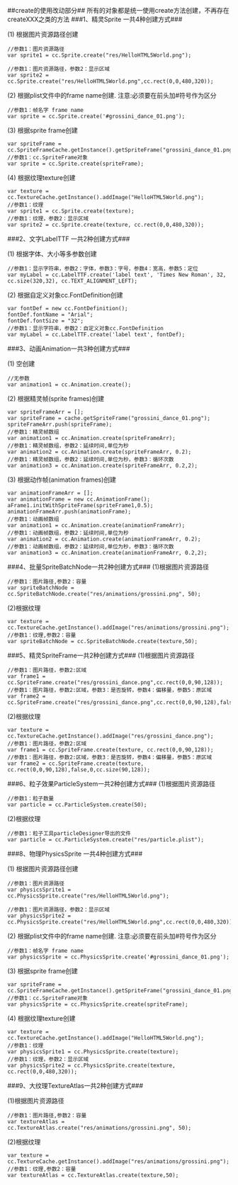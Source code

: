 ##create的使用改动部分##
所有的对象都是统一使用create方法创建，不再存在createXXX之类的方法
###1、精灵Sprite 一共4种创建方式###

(1) 根据图片资源路径创建

    //参数1：图片资源路径
    var sprite1 = cc.Sprite.create("res/HelloHTML5World.png");

    //参数1：图片资源路径，参数2：显示区域
    var sprite2 = cc.Sprite.create("res/HelloHTML5World.png",cc.rect(0,0,480,320));

(2) 根据plist文件中的frame name创建. 注意:必须要在前头加#符号作为区分

    //参数1：帧名字 frame name
    var sprite = cc.Sprite.create('#grossini_dance_01.png');

(3) 根据sprite frame创建

    var spriteFrame = cc.SpriteFrameCache.getInstance().getSpriteFrame("grossini_dance_01.png");
    //参数1：cc.SpriteFrame对象
    var sprite = cc.Sprite.create(spriteFrame);

(4) 根据纹理texture创建

    var texture = cc.TextureCache.getInstance().addImage("HelloHTML5World.png");
    //参数1：纹理
    var sprite1 = cc.Sprite.create(texture);
    //参数1：纹理，参数2：显示区域
    var sprite2 = cc.Sprite.create(texture, cc.rect(0,0,480,320));

###2、文字LabelTTF 一共2种创建方式###

(1) 根据字体、大小等多参数创建

    //参数1：显示字符串，参数2：字体，参数3：字号，参数4：宽高，参数5：定位
    var myLabel = cc.LabelTTF.create('label text', 'Times New Roman', 32, cc.size(320,32), cc.TEXT_ALIGNMENT_LEFT);

(2) 根据自定义对象cc.FontDefinition创建

    var fontDef = new cc.FontDefinition();
    fontDef.fontName = "Arial";
    fontDef.fontSize = "32";
    //参数1：显示字符串，参数2：自定义对象cc.FontDefinition
    var myLabel = cc.LabelTTF.create('label text', fontDef);

###3、动画Animation一共3种创建方式###

(1) 空创建

    //无参数
    var animation1 = cc.Animation.create();

(2) 根据精灵帧(sprite frames)创建

    var spriteFrameArr = [];
    var spriteFrame = cache.getSpriteFrame("grossini_dance_01.png");
    spriteFrameArr.push(spriteFrame);
    //参数1：精灵帧数组
    var animation1 = cc.Animation.create(spriteFrameArr);
    //参数1：精灵帧数组，参数2：延续时间,单位为秒
    var animation2 = cc.Animation.create(spriteFrameArr, 0.2);
    //参数1：精灵帧数组，参数2：延续时间,单位为秒，参数3：循环次数
    var animation3 = cc.Animation.create(spriteFrameArr, 0.2,2);

(3) 根据动作帧(animation frames)创建

    var animationFrameArr = [];
    var animationFrame = new cc.AnimationFrame();
    aFrame1.initWithSpriteFrame(spriteFrame1,0.5);
    animationFrameArr.push(animationFrame);
    //参数1：动画帧数组
    var animation1 = cc.Animation.create(animationFrameArr);
    //参数1：动画帧数组，参数2：延续时间,单位为秒
    var animation2 = cc.Animation.create(animationFrameArr, 0.2);
    //参数1：动画帧数组，参数2：延续时间,单位为秒，参数3：循环次数
    var animation3 = cc.Animation.create(animationFrameArr, 0.2,2);

###4、批量SpriteBatchNode一共2种创建方式###
(1)根据图片资源路径

    //参数1：图片路径,参数2：容量
    var spriteBatchNode = cc.SpriteBatchNode.create("res/animations/grossini.png", 50);
(2)根据纹理

    var texture = cc.TextureCache.getInstance().addImage("res/animations/grossini.png");
    //参数1：纹理,参数2：容量
    var spriteBatchNode = cc.SpriteBatchNode.create(texture,50);

###5、精灵SpriteFrame一共2种创建方式###
(1)根据图片资源路径

    //参数1：图片路径，参数2:区域
    var frame1 = cc.SpriteFrame.create("res/grossini_dance.png",cc.rect(0,0,90,128));
    //参数1：图片路径，参数2:区域，参数3：是否旋转，参数4：偏移量，参数5：原区域
    var frame2 = cc.SpriteFrame.create("res/grossini_dance.png",cc.rect(0,0,90,128),false,0,cc.size(90,128));
(2)根据纹理

    var texture = cc.TextureCache.getInstance().addImage("res/grossini_dance.png");
    //参数1：图片路径，参数2:区域
    var frame1 = cc.SpriteFrame.create(texture, cc.rect(0,0,90,128));
    //参数1：图片路径，参数2:区域，参数3：是否旋转，参数4：偏移量，参数5：原区域
    var frame2 = cc.SpriteFrame.create(texture, cc.rect(0,0,90,128),false,0,cc.size(90,128));

###6、粒子效果ParticleSystem一共2种创建方式###
(1)根据图片资源路径

    //参数1：粒子数量
    var particle = cc.ParticleSystem.create(50);
(2)根据纹理

    //参数1：粒子工具particleDesigner导出的文件
    var particle = cc.ParticleSystem.create("res/particle.plist");

###8、物理PhysicsSprite 一共4种创建方式###

(1) 根据图片资源路径创建

    //参数1：图片资源路径
    var physicsSprite1 = cc.PhysicsSprite.create("res/HelloHTML5World.png");

    //参数1：图片资源路径，参数2：显示区域
    var physicsSprite2 = cc.PhysicsSprite.create("res/HelloHTML5World.png",cc.rect(0,0,480,320));

(2) 根据plist文件中的frame name创建. 注意:必须要在前头加#符号作为区分

    //参数1：帧名字 frame name
    var physicsSprite = cc.PhysicsSprite.create('#grossini_dance_01.png');

(3) 根据sprite frame创建

    var spriteFrame = cc.SpriteFrameCache.getInstance().getSpriteFrame("grossini_dance_01.png");
    //参数1：cc.SpriteFrame对象
    var physicsSprite = cc.PhysicsSprite.create(spriteFrame);

(4) 根据纹理texture创建

    var texture = cc.TextureCache.getInstance().addImage("HelloHTML5World.png");
    //参数1：纹理
    var physicsSprite1 = cc.PhysicsSprite.create(texture);
    //参数1：纹理，参数2：显示区域
    var physicsSprite2 = cc.PhysicsSprite.create(texture, cc.rect(0,0,480,320));

###9、大纹理TextureAtlas一共2种创建方式###

(1)根据图片资源路径

    //参数1：图片路径,参数2：容量
    var textureAtlas = cc.TextureAtlas.create("res/animations/grossini.png", 50);
(2)根据纹理

    var texture = cc.TextureCache.getInstance().addImage("res/animations/grossini.png");
    //参数1：纹理,参数2：容量
    var textureAtlas = cc.TextureAtlas.create(texture,50);
